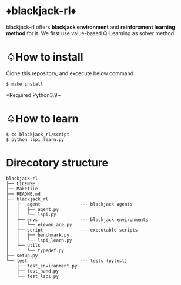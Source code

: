 # ♦blackjack-rl♦
blackjack-rl offers **blackjack environment** and **reinforcment learning method** for it.
We first use value-based Q-Learning as solver method.

# ♤How to install
Clone this repository, and excecute below command
```shell
$ make install
```
*Required Python3.9~

# ♤How to learn
```shell
$ cd blackjack_rl/script
$ python lspi_learn.py
```

# Direcotory structure
```shell
blackjack-rl
├── LICENSE
├── Makefile
├── README.md
├── blackjack_rl
│   ├── agent               --- blackjack agents
│   │   ├── agent.py
│   │   └── lspi.py
│   ├── envs                --- blackjack environments   
│   │   └── eleven_ace.py
│   ├── script              --- executable scripts
│   │   ├── benchmark.py
│   │   └── lspi_learn.py
│   └── utils
│       └── typedef.py
├── setup.py
└── test                    --- tests (pytest)
    ├── test_environment.py
    ├── test_hand.py
    └── test_lspi.py

```
